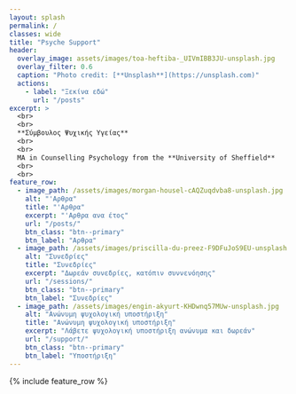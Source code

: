 ```yaml
---
layout: splash
permalink: /
classes: wide
title: "Psyche Support"
header:
  overlay_image: assets/images/toa-heftiba-_UIVmIBB3JU-unsplash.jpg
  overlay_filter: 0.6
  caption: "Photo credit: [**Unsplash**](https://unsplash.com)"
  actions:
    - label: "Ξεκίνα εδώ"
      url: "/posts"
excerpt: >
  <br>
  <br>
  **Σύμβουλος Ψυχικής Υγείας**
  <br>
  <br>
  MA in Counselling Psychology from the **University of Sheffield**
  <br>  
  <br>
feature_row:
  - image_path: /assets/images/morgan-housel-cAQZuqdvba8-unsplash.jpg
    alt: "'Αρθρα"
    title: "'Αρθρα"
    excerpt: "'Αρθρα ανα έτος"
    url: "/posts/"
    btn_class: "btn--primary"
    btn_label: "Αρθρα"
  - image_path: /assets/images/priscilla-du-preez-F9DFuJoS9EU-unsplash.jpg
    alt: "Συνεδρίες"
    title: "Συνεδρίες"
    excerpt: "Δωρεάν συνεδρίες, κατόπιν συννενόησης"
    url: "/sessions/"
    btn_class: "btn--primary"
    btn_label: "Συνεδρίες"
  - image_path: /assets/images/engin-akyurt-KHDwnq57MUw-unsplash.jpg
    alt: "Ανώνυμη ψυχολογική υποστήριξη"
    title: "Ανώνυμη ψυχολογική υποστήριξη"
    excerpt: "Λάβετε ψυχολογική υποστήριξη ανώνυμα και δωρεάν"
    url: "/support/"
    btn_class: "btn--primary"
    btn_label: "Υποστήριξη"
---
```



{% include feature_row %}
